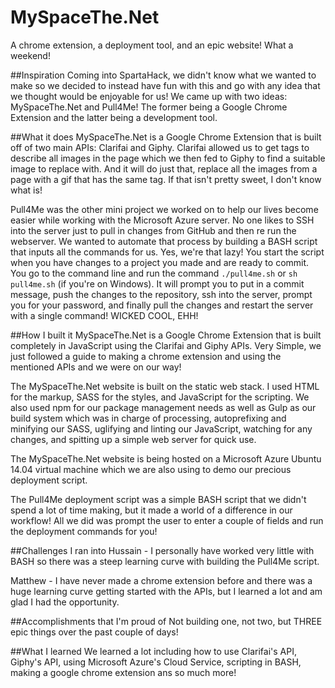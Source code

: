 # MySpaceThe.Net
A chrome extension, a deployment tool, and an epic website! What a weekend!

##Inspiration
Coming into SpartaHack, we didn't know what we wanted to make so we decided to instead have fun with this and go with any idea that we thought would be enjoyable for us! We came up with two ideas: MySpaceThe.Net and Pull4Me! The former being a Google Chrome Extension and the latter being a development tool.

##What it does
MySpaceThe.Net is a Google Chrome Extension that is built off of two main APIs: Clarifai and Giphy. Clarifai allowed us to get tags to describe all images in the page which we then fed to Giphy to find a suitable image to replace with. And it will do just that, replace all the images from a page with a gif that has the same tag. If that isn't pretty sweet, I don't know what is!

Pull4Me was the other mini project we worked on to help our lives become easier while working with the Microsoft Azure server. No one likes to SSH into the server just to pull in changes from GitHub and then re run the webserver. We wanted to automate that process by building a BASH script that inputs all the commands for us. Yes, we're that lazy! You start the script when you have changes to a project you made and are ready to commit. You go to the command line and run the command `./pull4me.sh` or `sh pull4me.sh` (if you're on Windows). It will prompt you to put in a commit message, push the changes to the repository, ssh into the server, prompt you for your password, and finally pull the changes and restart the server with a single command! WICKED COOL, EHH!

##How I built it
MySpaceThe.Net is a Google Chrome Extension that is built completely in JavaScript using the Clarifai and Giphy APIs. Very Simple, we just followed a guide to making a chrome extension and using the mentioned APIs and we were on our way!

The MySpaceThe.Net website is built on the static web stack. I used HTML for the markup, SASS for the styles, and JavaScript for the scripting. We also used npm for our package management needs as well as Gulp as our build system which was in charge of processing, autoprefixing and minifying our SASS, uglifying and linting our JavaScript, watching for any changes, and spitting up a simple web server for quick use.

The MySpaceThe.Net website is being hosted on a Microsoft Azure Ubuntu 14.04 virtual machine which we are also using to demo our precious deployment script.

The Pull4Me deployment script was a simple BASH script that we didn't spend a lot of time making, but it made a world of a difference in our workflow! All we did was prompt the user to enter a couple of fields and run the deployment commands for you! 

##Challenges I ran into
Hussain - I personally have worked very little with BASH so there was a steep learning curve with building the Pull4Me script. 

Matthew - I have never made a chrome extension before and there was a huge learning curve getting started with the APIs, but I learned a lot and am glad I had the opportunity.

##Accomplishments that I'm proud of
Not building one, not two, but THREE epic things over the past couple of days!

##What I learned
We learned a lot including how to use Clarifai's API, Giphy's API, using Microsoft Azure's Cloud Service, scripting in BASH, making a google chrome extension ans so much more!
